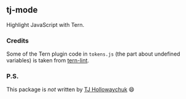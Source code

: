 tj-mode
-------

Highlight JavaScript with Tern.

### Credits
Some of the Tern plugin code in `tokens.js` (the part about undefined variables) is taken from [tern-lint](https://github.com/angelozerr/tern-lint).

### P.S.
This package is *not* written by [TJ Hollowaychuk](https://github.com/tj) :smile:
